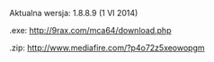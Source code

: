 Aktualna wersja: 1.8.8.9 (1 VI 2014)

.exe: http://9rax.com/mca64/download.php

.zip: http://www.mediafire.com/?p4o72z5xeowopgm
